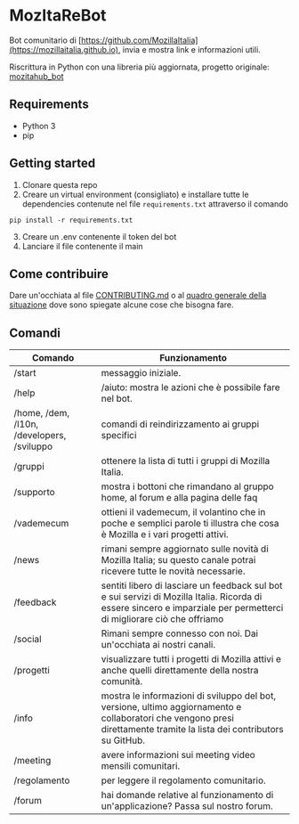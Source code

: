 # MozItaReBot
Bot comunitario di [https://github.com/MozillaItalia](https://mozillaitalia.github.io), invia e mostra link e informazioni utili.

Riscrittura in Python con una libreria più aggiornata, progetto originale: [mozitahub_bot](https://github.com/MozillaItalia/mozitahub_bot) 

## Requirements
- Python 3
- pip

## Getting started
1. Clonare questa repo 
2. Creare un virtual environment (consigliato) e installare tutte le dependencies contenute nel file `requirements.txt` attraverso il comando
```
pip install -r requirements.txt
```
3. Creare un .env contenente il token del bot
4. Lanciare il file contenente il main

## Come contribuire
Dare un'occhiata al file [CONTRIBUTING.md](https://github.com/dag7dev/MozItaReBot/blob/master/CONTRIBUTING.md) o al [quadro generale della situazione](https://github.com/dag7dev/MozItaReBot/issues/1) dove sono spiegate alcune cose che bisogna fare.

## Comandi
| Comando | Funzionamento |
|---|---|
| /start | messaggio iniziale. |
| /help | /aiuto: mostra le azioni che è possibile fare nel bot. |
| /home, /dem, /l10n, /developers, /sviluppo  | comandi di reindirizzamento ai gruppi specifici |
| /gruppi | ottenere la lista di tutti i gruppi di Mozilla Italia. |
| /supporto | mostra i bottoni che rimandano al gruppo home, al forum e alla pagina delle faq |
| /vademecum | ottieni il vademecum, il volantino che in poche e semplici parole ti illustra che cosa è Mozilla e i vari progetti attivi. |
| /news | rimani sempre aggiornato sulle novità di Mozilla Italia; su questo canale potrai ricevere tutte le novità necessarie. |
| /feedback | sentiti libero di lasciare un feedback sul bot e sui servizi di Mozilla Italia. Ricorda di essere sincero e imparziale per permetterci di migliorare ciò che offriamo |
| /social |  Rimani sempre connesso con noi. Dai un'occhiata ai nostri canali. |
| /progetti | visualizzare tutti i progetti di Mozilla attivi e anche quelli direttamente della nostra comunità. |
| /info | mostra le informazioni di sviluppo del bot, versione, ultimo aggiornamento e collaboratori che vengono presi direttamente tramite la lista dei contributors su GitHub.|
| /meeting | avere informazioni sui meeting video mensili comunitari. |
| /regolamento | per leggere il regolamento comunitario. |
| /forum | hai domande relative al funzionamento di un'applicazione? Passa sul nostro forum. |
